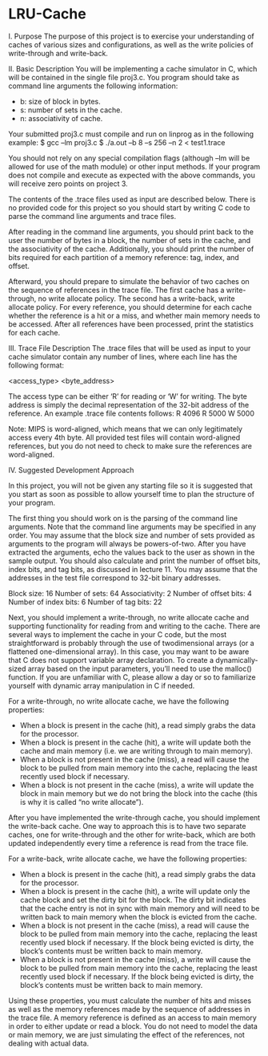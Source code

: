 # LRU-Cache
I. Purpose
The purpose of this project is to exercise your understanding of caches of various sizes and
configurations, as well as the write policies of write-through and write-back.

II. Basic Description
You will be implementing a cache simulator in C, which will be contained in the single file
proj3.c. You program should take as command line arguments the following information:
- b: size of block in bytes.
- s: number of sets in the cache.
- n: associativity of cache. 

Your submitted proj3.c must compile and run on linprog as in the following example:
 $ gcc –lm proj3.c
 $ ./a.out –b 8 –s 256 –n 2 < test1.trace

You should not rely on any special compilation flags (although –lm will be allowed for use of the
math module) or other input methods. If your program does not compile and execute as
expected with the above commands, you will receive zero points on project 3.

The contents of the .trace files used as input are described below. There is no provided code for
this project so you should start by writing C code to parse the command line arguments and
trace files.

After reading in the command line arguments, you should print back to the user the number of
bytes in a block, the number of sets in the cache, and the associativity of the cache.
Additionally, you should print the number of bits required for each partition of a memory
reference: tag, index, and offset.

Afterward, you should prepare to simulate the behavior of two caches on the sequence of
references in the trace file. The first cache has a write-through, no write allocate policy. The
second has a write-back, write allocate policy. For every reference, you should determine for each cache whether the reference is a hit or a miss, and whether main memory needs to be accessed. After all references have been processed, print the statistics for each cache. 

III. Trace File Description
The .trace files that will be used as input to your cache simulator contain any number of lines,
where each line has the following format:

 <access_type> <byte_address>

The access type can be either ‘R’ for reading or ‘W’ for writing. The byte address is simply the
decimal representation of the 32-bit address of the reference. An example .trace file contents
follows:
 R 4096
 R 5000
 W 5000

Note: MIPS is word-aligned, which means that we can only legitimately access every 4th byte. All
provided test files will contain word-aligned references, but you do not need to check to make
sure the references are word-aligned. 

IV. Suggested Development Approach

In this project, you will not be given any starting file so it is suggested that you start as soon as
possible to allow yourself time to plan the structure of your program.

The first thing you should work on is the parsing of the command line arguments. Note that the
command line arguments may be specified in any order. You may assume that the block size
and number of sets provided as arguments to the program will always be powers-of-two. After
you have extracted the arguments, echo the values back to the user as shown in the sample
output. You should also calculate and print the number of offset bits, index bits, and tag bits, as
discussed in lecture 11. You may assume that the addresses in the test file correspond to 32-bit
binary addresses.

Block size: 16
Number of sets: 64
Associativity: 2
Number of offset bits: 4
Number of index bits: 6
Number of tag bits: 22 

Next, you should implement a write-through, no write allocate cache and supporting
functionality for reading from and writing to the cache. There are several ways to implement
the cache in your C code, but the most straightforward is probably through the use of twodimensional
arrays (or a flattened one-dimensional array). In this case, you may want to be
aware that C does not support variable array declaration. To create a dynamically-sized array
based on the input parameters, you’ll need to use the malloc() function. If you are unfamiliar
with C, please allow a day or so to familiarize yourself with dynamic array manipulation in C if
needed.

For a write-through, no write allocate cache, we have the following properties:
- When a block is present in the cache (hit), a read simply grabs the data for the processor.
- When a block is present in the cache (hit), a write will update both the cache and main
memory (i.e. we are writing through to main memory).
- When a block is not present in the cache (miss), a read will cause the block to be pulled from
main memory into the cache, replacing the least recently used block if necessary.
- When a block is not present in the cache (miss), a write will update the block in main memory
but we do not bring the block into the cache (this is why it is called “no write allocate”).

After you have implemented the write-through cache, you should implement the write-back
cache. One way to approach this is to have two separate caches, one for write-through and the
other for write-back, which are both updated independently every time a reference is read
from the trace file.

For a write-back, write allocate cache, we have the following properties:
- When a block is present in the cache (hit), a read simply grabs the data for the processor.
- When a block is present in the cache (hit), a write will update only the cache block and set the
dirty bit for the block. The dirty bit indicates that the cache entry is not in sync with main
memory and will need to be written back to main memory when the block is evicted from the
cache.
- When a block is not present in the cache (miss), a read will cause the block to be pulled from
main memory into the cache, replacing the least recently used block if necessary. If the block
being evicted is dirty, the block’s contents must be written back to main memory.
- When a block is not present in the cache (miss), a write will cause the block to be pulled from
main memory into the cache, replacing the least recently used block if necessary. If the block
being evicted is dirty, the block’s contents must be written back to main memory. 

Using these properties, you must calculate the number of hits and misses as well as the
memory references made by the sequence of addresses in the trace file. A memory reference is
defined as an access to main memory in order to either update or read a block. You do not
need to model the data or main memory, we are just simulating the effect of the references,
not dealing with actual data. 
